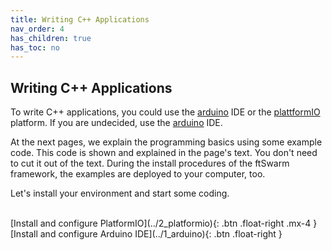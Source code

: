 ```yaml
---
title: Writing C++ Applications
nav_order: 4
has_children: true
has_toc: no
---
```


## Writing C++ Applications

To write C++ applications, you could use the [arduino](https://www.arduino.cc/) IDE or the [plattformIO](https://platformio.org) platform.
If you are undecided, use the [arduino](https://www.arduino.cc/) IDE.

At the next pages, we explain the programming basics using some example code. This code is shown and explained in the page's text.
You don't need to cut it out of the text. During the install procedures of the ftSwarm framework, the examples are deployed to your computer, too.

Let's install your environment and start some coding.

<br>
[Install and configure PlatformIO](../2_platformio){: .btn .float-right .mx-4 }
[Install and configure Arduino IDE](../1_arduino){: .btn .float-right }
<br>
